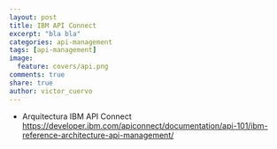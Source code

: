 ```yaml
---
layout: post
title: IBM API Connect
excerpt: "bla bla"
categories: api-management
tags: [api-management]
image:
  feature: covers/api.png
comments: true
share: true
author: victor_cuervo
---
```


* Arquitectura IBM API Connect
https://developer.ibm.com/apiconnect/documentation/api-101/ibm-reference-architecture-api-management/
